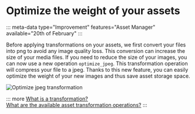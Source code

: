 # Optimize the weight of your assets
::: meta-data type="Improvement" features="Asset Manager" available="20th of February"
:::

Before applying transformations on your assets, we first convert your files into png to avoid any image quality loss. This conversion can increase the size of your media files. If you need to reduce the size of your images, you can now use a new operation `optimize_jpeg`. This transformation operation will compress your file to a jpeg. Thanks to this new feature, you can easily optimize the weight of your new images and thus save asset storage space.

![Optimize jpeg transformation](../img/Optimize_jpeg_transformation.png)

::: more
[What is a transformation?](../articles/assets-transformation.html)  
[What are the available asset transformation operations?](/articles/assets-transformation.html#transformation-operations)
:::
